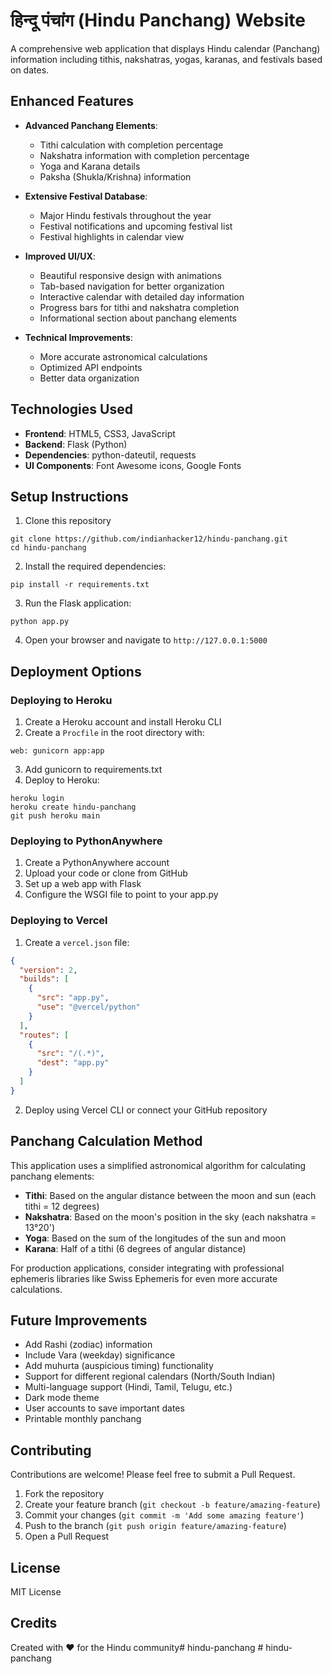 # हिन्दू पंचांग (Hindu Panchang) Website

A comprehensive web application that displays Hindu calendar (Panchang) information including tithis, nakshatras, yogas, karanas, and festivals based on dates.

## Enhanced Features

- **Advanced Panchang Elements**:
  - Tithi calculation with completion percentage
  - Nakshatra information with completion percentage
  - Yoga and Karana details
  - Paksha (Shukla/Krishna) information

- **Extensive Festival Database**:
  - Major Hindu festivals throughout the year
  - Festival notifications and upcoming festival list
  - Festival highlights in calendar view

- **Improved UI/UX**:
  - Beautiful responsive design with animations
  - Tab-based navigation for better organization
  - Interactive calendar with detailed day information
  - Progress bars for tithi and nakshatra completion
  - Informational section about panchang elements

- **Technical Improvements**:
  - More accurate astronomical calculations
  - Optimized API endpoints
  - Better data organization

## Technologies Used

- **Frontend**: HTML5, CSS3, JavaScript
- **Backend**: Flask (Python)
- **Dependencies**: python-dateutil, requests
- **UI Components**: Font Awesome icons, Google Fonts

## Setup Instructions

1. Clone this repository
```
git clone https://github.com/indianhacker12/hindu-panchang.git
cd hindu-panchang
```

2. Install the required dependencies:
```
pip install -r requirements.txt
```

3. Run the Flask application:
```
python app.py
```

4. Open your browser and navigate to `http://127.0.0.1:5000`

## Deployment Options

### Deploying to Heroku
1. Create a Heroku account and install Heroku CLI
2. Create a `Procfile` in the root directory with:
```
web: gunicorn app:app
```
3. Add gunicorn to requirements.txt
4. Deploy to Heroku:
```
heroku login
heroku create hindu-panchang
git push heroku main
```

### Deploying to PythonAnywhere
1. Create a PythonAnywhere account
2. Upload your code or clone from GitHub
3. Set up a web app with Flask
4. Configure the WSGI file to point to your app.py

### Deploying to Vercel
1. Create a `vercel.json` file:
```json
{
  "version": 2,
  "builds": [
    {
      "src": "app.py",
      "use": "@vercel/python"
    }
  ],
  "routes": [
    {
      "src": "/(.*)",
      "dest": "app.py"
    }
  ]
}
```
2. Deploy using Vercel CLI or connect your GitHub repository

## Panchang Calculation Method

This application uses a simplified astronomical algorithm for calculating panchang elements:

- **Tithi**: Based on the angular distance between the moon and sun (each tithi = 12 degrees)
- **Nakshatra**: Based on the moon's position in the sky (each nakshatra = 13°20')
- **Yoga**: Based on the sum of the longitudes of the sun and moon
- **Karana**: Half of a tithi (6 degrees of angular distance)

For production applications, consider integrating with professional ephemeris libraries like Swiss Ephemeris for even more accurate calculations.

## Future Improvements

- Add Rashi (zodiac) information
- Include Vara (weekday) significance
- Add muhurta (auspicious timing) functionality
- Support for different regional calendars (North/South Indian)
- Multi-language support (Hindi, Tamil, Telugu, etc.)
- Dark mode theme
- User accounts to save important dates
- Printable monthly panchang

## Contributing

Contributions are welcome! Please feel free to submit a Pull Request.

1. Fork the repository
2. Create your feature branch (`git checkout -b feature/amazing-feature`)
3. Commit your changes (`git commit -m 'Add some amazing feature'`)
4. Push to the branch (`git push origin feature/amazing-feature`)
5. Open a Pull Request

## License

MIT License

## Credits

Created with ❤️ for the Hindu community#   h i n d u - p a n c h a n g 
 
 #   h i n d u - p a n c h a n g  
 